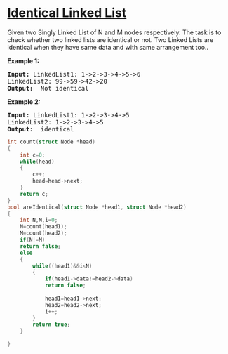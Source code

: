 # [Identical Linked List ](https://practice.geeksforgeeks.org/problems/identical-linked-lists/1/?category[]=Linked%20List&category[]=Linked%20List&difficulty[]=-2&difficulty[]=-1&page=1&query=category[]Linked%20Listdifficulty[]-2difficulty[]-1page1category[]Linked%20List)

<p>Given two Singly Linked List of N and M nodes respectively. The task is to check whether two linked lists are identical or not. 
Two Linked Lists are identical when they have same data and with same arrangement too..</p>

<div>
<p><strong>Example 1:</strong></p>

<pre><strong>Input: </strong><span id="example-input-1-1">LinkedList1: 1->2->3->4->5->6  
LinkedList2: 99->59->42->20</span>
<strong>Output: </strong><span id="example-output-1"> Not identical
</pre>

<div>
<p><strong>Example 2:</strong></p>

<pre><strong>Input: </strong><span id="example-input-1-1">LinkedList1: 1->2->3->4->5
LinkedList2: 1->2->3->4->5</span>
<strong>Output: </strong><span id="example-output-1"> identical
</pre>


</div>
</div>

```cpp
int count(struct Node *head)
{
    int c=0;
    while(head)
    {
        c++;
        head=head->next;
    }
    return c;
}
bool areIdentical(struct Node *head1, struct Node *head2)
{
    int N,M,i=0;
    N=count(head1);
    M=count(head2);
    if(N!=M)
    return false;
    else
    {
        while((head1)&&i<N)
        {
            if(head1->data!=head2->data)
            return false;
            
            head1=head1->next;
            head2=head2->next;
            i++;
        }
        return true;
    }
    
}
```
